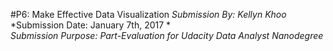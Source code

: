 #P6: Make Effective Data Visualization
*Submission By: Kellyn Khoo*  
*Submission Date: January 7th, 2017 *  
*Submission Purpose: Part-Evaluation for Udacity Data Analyst Nanodegree* 
